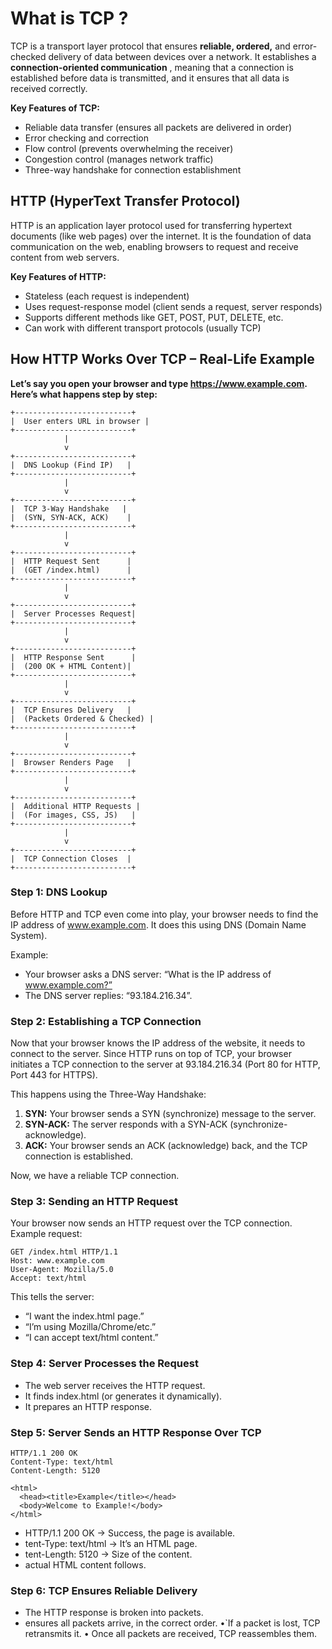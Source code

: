 
# What is TCP ?

TCP is a transport layer protocol that ensures **reliable, ordered,** and error-checked delivery 
of data between devices over a network. 
It establishes a **connection-oriented communication** , 
meaning that a connection is established before 
data is transmitted, and it ensures that all data is 
received correctly.

**Key Features of TCP:** </br>
* Reliable data transfer (ensures all packets are delivered in order)
* Error checking and correction
* Flow control (prevents overwhelming the receiver)
* Congestion control (manages network traffic)
* Three-way handshake for connection establishment

## HTTP (HyperText Transfer Protocol)

HTTP is an application layer protocol used for transferring hypertext documents (like web pages) over the internet. It is the foundation of data communication on the web, enabling browsers to request and receive content from web servers.

**Key Features of HTTP:** </br>
* Stateless (each request is independent)
* Uses request-response model (client sends a request, server responds)
* Supports different methods like GET, POST, PUT, DELETE, etc.
* Can work with different transport protocols (usually TCP)

## How HTTP Works Over TCP – Real-Life Example

**Let’s say you open your browser and type https://www.example.com. Here’s what happens step by step:** </br>
```
+--------------------------+
|  User enters URL in browser |
+--------------------------+
            |
            v
+--------------------------+
|  DNS Lookup (Find IP)   |
+--------------------------+
            |
            v
+--------------------------+
|  TCP 3-Way Handshake   |
|  (SYN, SYN-ACK, ACK)    |
+--------------------------+
            |
            v
+--------------------------+
|  HTTP Request Sent      |
|  (GET /index.html)      |
+--------------------------+
            |
            v
+--------------------------+
|  Server Processes Request|
+--------------------------+
            |
            v
+--------------------------+
|  HTTP Response Sent      |
|  (200 OK + HTML Content)|
+--------------------------+
            |
            v
+--------------------------+
|  TCP Ensures Delivery   |
|  (Packets Ordered & Checked) |
+--------------------------+
            |
            v
+--------------------------+
|  Browser Renders Page   |
+--------------------------+
            |
            v
+--------------------------+
|  Additional HTTP Requests |
|  (For images, CSS, JS)   |
+--------------------------+
            |
            v
+--------------------------+
|  TCP Connection Closes  |
+--------------------------+

```


### Step 1: DNS Lookup

Before HTTP and TCP even come into play, your browser needs to find the IP address of www.example.com. It does this using DNS (Domain Name System).

Example:
* Your browser asks a DNS server: “What is the IP address of www.example.com?”
* The DNS server replies: “93.184.216.34”.

### Step 2: Establishing a TCP Connection

Now that your browser knows the IP address of the website, it needs to connect to the server.
Since HTTP runs on top of TCP, your browser initiates a TCP connection to the server at 93.184.216.34 (Port 80 for HTTP, Port 443 for HTTPS).

This happens using the Three-Way Handshake:
1.	**SYN:** Your browser sends a SYN (synchronize) message to the server.
2.	**SYN-ACK:** The server responds with a SYN-ACK (synchronize-acknowledge).
3.	**ACK:** Your browser sends an ACK (acknowledge) back, and the TCP connection is established.

Now, we have a reliable TCP connection.

### Step 3: Sending an HTTP Request

Your browser now sends an HTTP request over the TCP connection.
Example request:

```
GET /index.html HTTP/1.1  
Host: www.example.com  
User-Agent: Mozilla/5.0  
Accept: text/html

```
This tells the server:
* “I want the index.html page.”
* “I’m using Mozilla/Chrome/etc.”
* “I can accept text/html content.”


### Step 4: Server Processes the Request

* The web server receives the HTTP request.
* It finds index.html (or generates it dynamically).
* It prepares an HTTP response.

### Step 5: Server Sends an HTTP Response Over TCP

```http request
HTTP/1.1 200 OK  
Content-Type: text/html  
Content-Length: 5120  

<html>  
  <head><title>Example</title></head>  
  <body>Welcome to Example!</body>  
</html>
```

* HTTP/1.1 200 OK → Success, the page is available.
* tent-Type: text/html → It’s an HTML page.
* tent-Length: 5120 → Size of the content. 
* actual HTML content follows.

### Step 6: TCP Ensures Reliable Delivery

* The HTTP response is broken into packets.
*  ensures all packets arrive, in the correct order.
	•`If a packet is lost, TCP retransmits it.
	•	Once all packets are received, TCP reassembles them.
